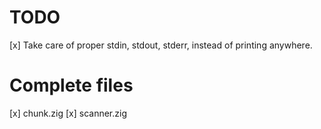 # TODO

[x] Take care of proper stdin, stdout, stderr, instead of printing anywhere.

# Complete files
[x] chunk.zig
[x] scanner.zig